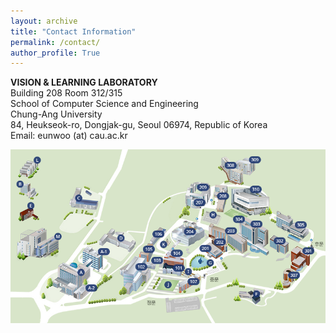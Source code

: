 ```yaml
---
layout: archive
title: "Contact Information"
permalink: /contact/
author_profile: True
---
```

**VISION & LEARNING LABORATORY**      
Building 208 Room 312/315     
School of Computer Science and Engineering   
Chung-Ang University  
84, Heukseok-ro, Dongjak-gu, Seoul 06974, Republic of Korea      
Email: eunwoo (at) cau.ac.kr       


<img src='/images/cau-map.png' width="700" align="left" style="margin-right:50px">
